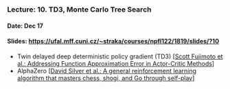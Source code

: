 ### Lecture: 10. TD3, Monte Carlo Tree Search
#### Date: Dec 17
#### Slides: https://ufal.mff.cuni.cz/~straka/courses/npfl122/1819/slides/?10

- Twin delayed deep deterministic policy gradient (TD3) [[Scott Fujimoto et al.: Addressing Function Approximation Error in Actor-Critic Methods](https://arxiv.org/abs/1802.09477)]
- AlphaZero [[David Silver et al.: A general reinforcement learning algorithm that masters chess, shogi, and Go through self-play](https://deepmind.com/documents/260/alphazero_preprint.pdf)]
